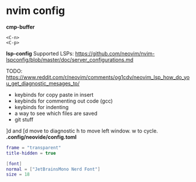 # nvim config

**cmp-buffer**
```
<C-n>
<C-p>
```

**lsp-config**
Supported LSPs: 
https://github.com/neovim/nvim-lspconfig/blob/master/doc/server_configurations.md

TODO:
https://www.reddit.com/r/neovim/comments/og1cdv/neovim_lsp_how_do_you_get_diagnostic_mesages_to/

- keybinds for copy paste in insert
- keybinds for commenting out code (gcc)
- keybinds for indenting
- a way to see which files are saved
- git stuff

]d and [d move to diagnostic
<c-w>h to move left window. <c-w>w to cycle.
**.config/neovide/config.toml**
```lua
frame = "transparent"
title-hidden = true

[font]
normal = ["JetBrainsMono Nerd Font"]
size = 18
```
